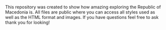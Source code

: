 This repository was created to show how amazing exploring the Republic of Macedonia is. All files are public where you can access all styles used as well as the HTML format and images. If you have questions feel free to ask thank you for looking!
